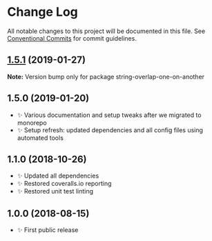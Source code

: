 # Change Log

All notable changes to this project will be documented in this file.
See [Conventional Commits](https://conventionalcommits.org) for commit guidelines.

## [1.5.1](https://bitbucket.org/codsen/codsen/src/master/packages/string-overlap-one-on-another/compare/string-overlap-one-on-another@1.5.0...string-overlap-one-on-another@1.5.1) (2019-01-27)

**Note:** Version bump only for package string-overlap-one-on-another





## 1.5.0 (2019-01-20)

- ✨ Various documentation and setup tweaks after we migrated to monorepo
- ✨ Setup refresh: updated dependencies and all config files using automated tools

## 1.1.0 (2018-10-26)

- ✨ Updated all dependencies
- ✨ Restored coveralls.io reporting
- ✨ Restored unit test linting

## 1.0.0 (2018-08-15)

- ✨ First public release

